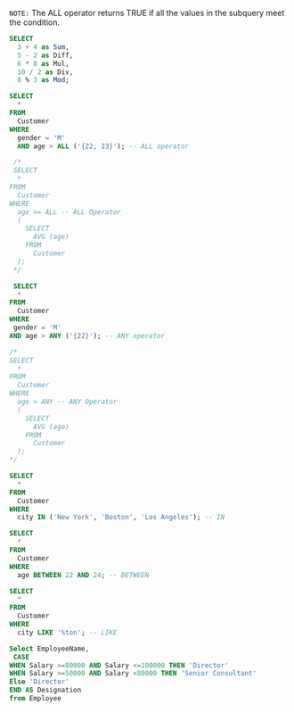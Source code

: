   `NOTE:` The ALL operator returns TRUE if all the values in the subquery meet the condition.

```sql
SELECT
  3 + 4 as Sum,
  5 - 2 as Diff,
  6 * 8 as Mul,
  10 / 2 as Div,
  8 % 3 as Mod;

```

```sql
SELECT
  *
FROM
  Customer
WHERE
  gender = 'M'
  AND age > ALL ('{22, 23}'); -- ALL operator
```    
  
```sql
 /*
 SELECT
  *
FROM
  Customer
WHERE
  age >= ALL -- ALL Operator
  (
    SELECT
      AVG (age)
    FROM
      Customer
  );
 */
```

```sql
 SELECT
  *
FROM
  Customer
WHERE
 gender = 'M'
AND age > ANY ('{22}'); -- ANY operator
```

```sql
/*
SELECT
  *
FROM
  Customer
WHERE
  age > ANY -- ANY Operator
  ( 
    SELECT
      AVG (age)
    FROM
      Customer
  );
*/
```


```sql
SELECT
  *
FROM
  Customer
WHERE
  city IN ('New York', 'Boston', 'Los Angeles'); -- IN
```


```sql
SELECT
  *
FROM
  Customer
WHERE
  age BETWEEN 22 AND 24; -- BETWEEN
```


```sql
SELECT
  *
FROM
  Customer
WHERE
  city LIKE '%ton'; -- LIKE
```

```sql
Select EmployeeName,
 CASE
WHEN Salary >=80000 AND Salary <=100000 THEN 'Director'
WHEN Salary >=50000 AND Salary <80000 THEN 'Senior Consultant'
Else 'Director'
END AS Designation
from Employee
```